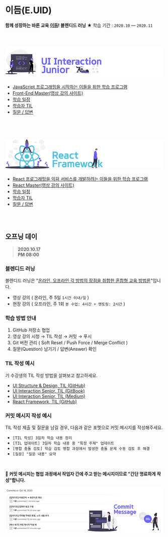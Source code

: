 # 이듬(E.UID)

**함께 성장하는 바른 교육 [이듬](https://euid.dev)! 블렌디드 러닝** ★ 학습 기간 : `2020.10` — `2020.11`

<br />

## <img src="./assets/cover--js-junior.jpg" alt="UI 인터랙션 주니어(Interaction Junior)" />

- [JavaScript 프로그래밍을 시작하는 이들을 위한 학습 프로그램](./UI_Interaction_Junior/README.md)
- [Front-End Master(영상 강의 사이트)](https://이듬.run/front-end-master)
- [학습 일정](./UI_Interaction_Junior/lecture/README.md)
- [학습자 TIL](./UI_Interaction_Junior/TIL/README.md)
- [질문 / 답변](./UI_Interaction_Junior/QnA/README.md)

<br />
<br />

## <img src="./assets/cover--react-framework.jpg" alt="React 프레임워크(Framework)" />

- [React 프로그래밍을 익혀 서비스를 개발하려는 이들을 위한 학습 프로그램](./React_Framework/README.md)
- [React Master(영상 강의 사이트)](https://이듬.run/react-master)
- [학습 일정](./React_Framework/lecture/README.md)
- [학습자 TIL](./React_Framework/TIL/README.md)
- [질문 / 답변](./React_Framework/QnA/README.md)

<br />
<br />

## 오프닝 데이

> **2020.10.17<br />PM 08:00**

### 블렌디드 러닝

블렌디드 러닝은 "<u>온라인, 오프라인 각 방법의 장점을 취합한 혼합형 교육 방법론</u>"입니다.

- 영상 강의 ( 온라인, 주 5일 `1시간 이내/일` )
- 현장 강의 ( 오프라인, 주 1회 `본 수업: 4시간 + 멘토링: 2시간` )

### 학습 방법 안내

1. GitHub 저장소 협업
1. 영상 강의 시청 → TIL 작성 → 커밋 → 푸시
1. Git 버전 관리 ( Soft Reset / Push Force / Merge Conflict )
1. 질문(Question) 남기기 / 답변(Answer) 확인

### TIL 작성 예시

기 수강생의 TIL 작성 방법을 살펴보고 참고하세요.

- [UI Structure & Design, TIL (GitHub)](https://github.com/dreamfulbud/TIL)
- [UI Interaction Senior, TIL (GitBook)](https://jmk.gitbook.io/workspace/)
- [UI Interaction Senior, TIL (Medium)](https://medium.com/@shane_78140)
- [React Framework, TIL (GitHub)](https://github.com/LimEunSeop/TIL-React-Framework)

### 커밋 메시지 작성 예시

TIL 작성 제출 및 질문을 남길 경우, 다음과 같은 포멧으로 커밋 메시지를 작성해주세요.

- `[TIL 작성] 3일차 학습 내용 정리`
- `[TIL 업데이트] 3일차 학습 내용 중 "특정 주제" 업데이트`
- `[병합 충돌 검토] 학습 검토 병합 과정에서 발생한 충돌 문제 수동 검토 후 해결`
- `[질문] "질문 내용" 요약`

<br />

**🐧 커밋 메시지는 협업 과정에서 작업자 간에 주고 받는 메시지이므로 "간단 명료하게 작성"합니다.**

<img src="./assets/example--commit-message.jpg" alt="커밋 메시지 포멧 예시" />
<br />